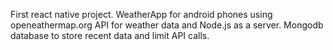 First react native project.
WeatherApp for android phones using openeathermap.org API for weather data and Node.js as a server. Mongodb database to store recent data and limit API calls.
